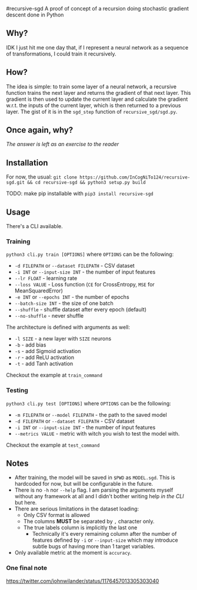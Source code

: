 #recursive-sgd
A proof of concept of a recursion doing stochastic gradient descent done in Python

## Why?
IDK I just hit me one day that, if I represent a neural network as a sequence of transformations, I could train it recursively.
## How?
The idea is simple: to train some layer of a neural network, a recursive function trains the next layer and returns the gradient of that next layer. This gradient is then used to update the current layer and calculate the gradient w.r.t. the inputs of the current layer, which is then returned to a previous layer.
The gist of it is in the `sgd_step` function of `recursive_sgd/sgd.py`.

## Once again, why?
*The answer is left as an exercise to the reader*

## Installation
For now, the usual:
`git clone https://github.com/InCogNiTo124/recursive-sgd.git && cd recursive-sgd && python3 setup.py build`

TODO: make pip installable with
`pip3 install recursive-sgd`

## Usage
There's a CLI available.
### Training
`python3 cli.py train [OPTIONS]` where `OPTIONS` can be the following:
- `-d FILEPATH` or `--dataset FILEPATH` - CSV dataset
- `-i INT` or `--input-size INT` - the number of input features
- `--lr FLOAT` - learning rate
- `--loss VALUE` - Loss function (`CE` for CrossEntropy, `MSE` for MeanSquaredError)
- `-e INT` or `--epochs INT` - the number of epochs
- `--batch-size INT` - the size of one batch
- `--shuffle` - shuffle dataset after every epoch (default)
- `--no-shuffle` - never shuffle

The architecture is defined with arguments as well:
- `-l SIZE` - a new layer with `SIZE` neurons
- `-b` - add bias
- `-s` - add Sigmoid activation
- `-r` - add ReLU activation
- `-t` - add Tanh activation



Checkout the example at `train_command`
### Testing
`python3 cli.py test [OPTIONS]` where `OPTIONS` can be the following:
- `-m FILEPATH` or `--model FILEPATH` - the path to the saved model
- `-d FILEPATH` or `--dataset FILEPATH` - CSV dataset
- `-i INT` or `--input-size INT` - the number of input features
- `--metrics VALUE` - metric with witch you wish to test the model with.

Checkout the example at `test_command`

## Notes
- After training, the model will be saved in `$PWD` as `MODEL.sgd`. This is hardcoded for now, but will be configurable in the future.
- There is no `-h` nor `--help` flag. I am parsing the arguments myself without any framework at all and I didn't bother writing help *in the CLI* but here.
- There are serious limitations in the dataset loading:
	- Only CSV format is allowed
	- The columns **MUST** be separated by `,` character only.
	- The true labels column is implicitly the last one
		- Technically it's every remaining column after the number of features defined by `-i` or `--input-size` which may introduce subtle bugs of having more than 1 target variables.
- Only available metric at the moment is `accuracy`.
### One final note
https://twitter.com/johnwilander/status/1176457013305303040

